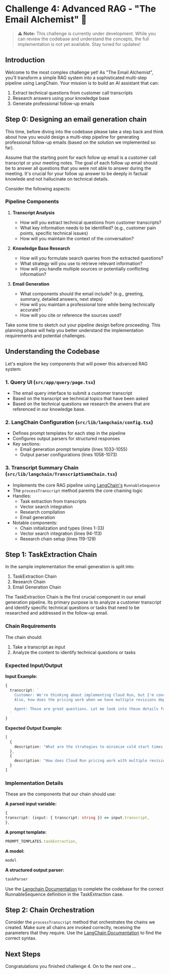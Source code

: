 # Challenge 4: Advanced RAG - "The Email Alchemist" 📧

> ⚠️ **Note:** This challenge is currently under development. While you can review the codebase and understand the concepts, the full implementation is not yet available. Stay tuned for updates!

## Introduction

Welcome to the most complex challenge yet! As "The Email Alchemist", you'll transform a simple RAG system into a sophisticated multi-step pipeline using LangChain. Your mission is to build an AI assistant that can:

1. Extract technical questions from customer call transcripts
2. Research answers using your knowledge base
3. Generate professional follow-up emails


## Step 0: Designing an email generation chain

This time, before diving into the codebase please take a step back and think about how you would design a multi-step pipeline for generating professional follow-up emails (based on the solution we implemented so far).

Assume that the starting point for each follow up email is a customer call transcript or your meeting notes. The goal of each follow up email should be to answer all questions that you were not able to answer during the meeting. It's crucial for your follow up answer to be deeply in factual knowlede and not hallucinate on technical details.

Consider the following aspects:

### Pipeline Components
1. **Transcript Analysis**
   - How will you extract technical questions from customer transcripts?
   - What key information needs to be identified? (e.g., customer pain points, specific technical issues)
   - How will you maintain the context of the conversation?

2. **Knowledge Base Research**
   - How will you formulate search queries from the extracted questions?
   - What strategy will you use to retrieve relevant information?
   - How will you handle multiple sources or potentially conflicting information?

3. **Email Generation**
   - What components should the email include? (e.g., greeting, summary, detailed answers, next steps)
   - How will you maintain a professional tone while being technically accurate?
   - How will you cite or reference the sources used?

Take some time to sketch out your pipeline design before proceeding. This planning phase will help you better understand the implementation requirements and potential challenges.

## Understanding the Codebase
Let's explore the key components that will power this advanced RAG system:

### 1. Query UI (`src/app/query/page.tsx`)
- The email query interface to submit a customer transcript
- Based on the transcript we technical topics that have been asked
- Based on the technical questions we research the anwers that are referenced in our knowledge base.

### 2. LangChain Configuration (`src/lib/langchain/config.tsx`)
- Defines prompt templates for each step in the pipeline
- Configures output parsers for structured responses
- Key sections:
  - Email generation prompt template (lines 1033-1055)
  - Output parser configurations (lines 1058-1073)

### 3. Transcript Summary Chain (`src/lib/langchain/TranscriptSummChain.tsx`)
- Implements the core RAG pipeline using [LangChain's](https://v03.api.js.langchain.com/classes/_langchain_core.runnables.RunnableSequence.html) `RunnableSequence`
- The `processTranscript` method parents the core chaining logic
- Handles:
  - Task extraction from transcripts
  - Vector search integration
  - Research compilation
  - Email generation
- Notable components:
  - Chain initialization and types (lines 1-33)
  - Vector search integration (lines 94-113)
  - Research chain setup (lines 119-129)

## Step 1: TaskExtraction Chain
In the sample implementation the email generation is split into: 
1. TaskExtraction Chain
2. Research Chain
3. Email Generation Chain

The TaskExtraction Chain is the first crucial component in our email generation pipeline. Its primary purpose is to analyze a customer transcript and identify specific technical questions or tasks that need to be researched and addressed in the follow-up email.

### Chain Requirements

The chain should:
1. Take a transcript as input
2. Analyze the content to identify technical questions or tasks


### Expected Input/Output

**Input Example:**
```typescript
{
  transcript: `
    Customer: We're thinking about implementing Cloud Run, but I'm concerned about the cold start times.
    Also, how does the pricing work when we have multiple revisions deployed?
    
    Agent: Those are great questions. Let me look into those details for you and include them in my follow-up email.
  `
}
```

**Expected Output Example:**
```typescript
[
  {
    description: "What are the strategies to minimize cold start times in Cloud Run?"
  },
  {
    description: "How does Cloud Run pricing work with multiple revisions deployed?"
  }
]
```

### Implementation Details

These are the components that our chain should use: 

**A parsed input variable:**
```typescript
{
transcript: (input: { transcript: string }) => input.transcript,
},
```

**A prompt template:**
```typescript
PROMPT_TEMPLATES.taskExtraction,
```

**A model:**
```typescript
model
```

**A structured output parser:**
```typescript
taskParser
```

Use the [Langchain Documentation](https://v03.api.js.langchain.com/classes/_langchain_core.runnables.RunnableSequence.html) to complete the codebase for the correct RunnableSequence definition in the TaskExtraction case.


## Step 2: Chain Orchestration
Consider the `processTranscript` method that orchestrates the chains we created. Make sure all chains are invoked correclty, receiving the parameters that they require. Use the [LangChain Documentation](https://js.langchain.com/docs/how_to/sequence/#the-pipe-method) to find the correct syntax.


## Next Steps
Congratulations you finished challenge 4. On to the next one ...
